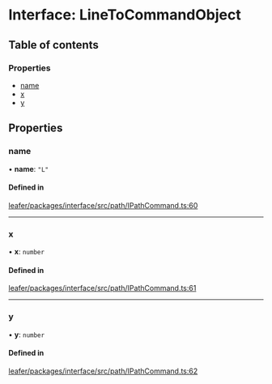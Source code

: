 # Interface: LineToCommandObject

## Table of contents

### Properties

- [name](LineToCommandObject.md#name)
- [x](LineToCommandObject.md#x)
- [y](LineToCommandObject.md#y)

## Properties

### name

• **name**: ``"L"``

#### Defined in

[leafer/packages/interface/src/path/IPathCommand.ts:60](https://github.com/leaferjs/leafer/blob/8d161c2/packages/interface/src/path/IPathCommand.ts#L60)

___

### x

• **x**: `number`

#### Defined in

[leafer/packages/interface/src/path/IPathCommand.ts:61](https://github.com/leaferjs/leafer/blob/8d161c2/packages/interface/src/path/IPathCommand.ts#L61)

___

### y

• **y**: `number`

#### Defined in

[leafer/packages/interface/src/path/IPathCommand.ts:62](https://github.com/leaferjs/leafer/blob/8d161c2/packages/interface/src/path/IPathCommand.ts#L62)
